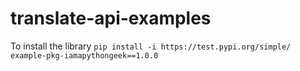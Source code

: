 # translate-api-examples

To install the library
`pip install -i https://test.pypi.org/simple/ example-pkg-iamapythongeek==1.0.0`
